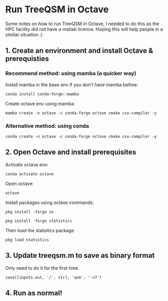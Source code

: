 # Run TreeQSM in Octave

Some notes on how to run TreeQSM in Octave, I needed to do this as the HPC facility did not have a matlab licence. Hoping this will help people in a similar situation :)

## 1. Create an environment and install Octave & prerequisties
### Recommend method: using mamba (a quicker way)

Install mamba in the base env if you don't have mamba before:

`conda install conda-forge::mamba`

Create octave env using mamba:

`mamba create -n octave -c conda-forge octave cmake cxx-compiler -y`


### Alternative method: using conda
`conda create -n octave -c conda-forge octave cmake cxx-compiler -y`

## 2. Open Octave and install prerequisites
Activate octave env:

`conda activate octave`

Open octave:

`octave`

Install packages using octave commands:

`pkg install -forge io`

`pkg install -forge statistics`

Then load the statistics package

`pkg load statistics`

## 3. Update treeqsm.m to save as binary format
Only need to do it for the first time.

`save([inputs.out, '/', str], 'qsm', '-v7')`

## 4. Run as normal!
